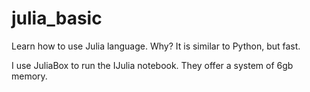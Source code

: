 # julia_basic
Learn how to use Julia language. Why? It is similar to Python, but fast.

I use JuliaBox to run the IJulia notebook. They offer a system of 6gb memory.
